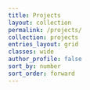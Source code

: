 ```yaml
---
title: Projects
layout: collection
permalink: /projects/
collection: projects
entries_layout: grid
classes: wide
author_profile: false
sort_by: number
sort_order: forward
---
```

